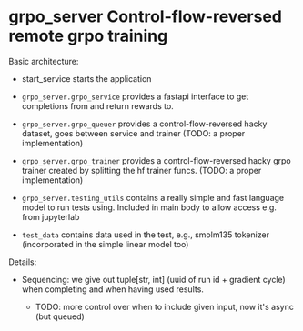 # grpo_server Control-flow-reversed remote grpo training

Basic architecture:

* start_service starts the application

* `grpo_server.grpo_service` provides a fastapi interface to get
  completions from and return rewards to.

* `grpo_server.grpo_queuer` provides a control-flow-reversed hacky
  dataset, goes between service and trainer (TODO: a proper implementation)

* `grpo_server.grpo_trainer` provides a control-flow-reversed hacky
  grpo trainer created by splitting the hf trainer funcs. (TODO: a proper implementation)

* `grpo_server.testing_utils` contains a really simple and fast
  language model to run tests using. Included in main body
  to allow access e.g. from jupyterlab

* `test_data` contains data used in the test, e.g., smolm135 tokenizer (incorporated
  in the simple linear model too)

Details:

* Sequencing: we give out tuple[str, int] (uuid of run id + gradient cycle)
  when completing and when having used results.

    * TODO: more control over when to include given input, now it's async (but queued)
